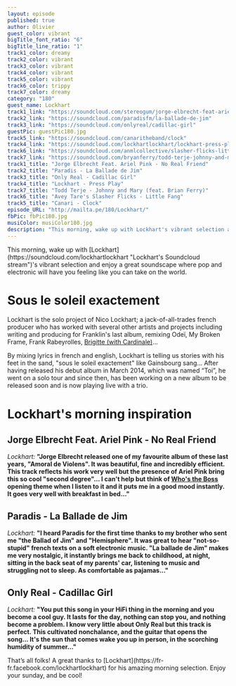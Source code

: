 ```yaml
---
layout: episode
published: true
author: Olivier
guest_color: vibrant
bigTitle_font_ratio: "6"
bigTitle_line_ratio: "1"
track1_color: dreamy
track2_color: vibrant
track3_color: vibrant
track4_color: vibrant
track5_color: vibrant
track6_color: trippy
track7_color: dreamy
category: "180"
guest_name: Lockhart
track1_link: "https://soundcloud.com/stereogum/jorge-elbrecht-feat-ariel-pink"
track2_link: "https://soundcloud.com/paradisfm/la-ballade-de-jim"
track3_link: "https://soundcloud.com/onlyreal/cadillac-girl"
guestPic: guestPic180.jpg
track5_link: "https://soundcloud.com/canaritheband/clock"
track4_link: "https://soundcloud.com/lockhartlockhart/lockhart-press-play-demo-1"
track6_link: "https://soundcloud.com/anmlcollective/slasher-flicks-little-fang"
track7_link: "https://soundcloud.com/bryanferry/todd-terje-johnny-and-mary"
track1_title: "Jorge Elbrecht Feat. Ariel Pink - No Real Friend"
track2_title: "Paradis - La Ballade de Jim"
track3_title: "Only Real - Cadillac Girl"
track4_title: "Lockhart - Press Play"
track7_title: "Todd Terje - Johnny and Mary (feat. Brian Ferry)"
track6_title: "Avey Tare's Slasher Flicks - Little Fang"
track5_title: "Canari - Clock"
episode_URL: "http://mailta.pe/180/Lockhart/"
fbPic: fbPic180.jpg
musiColor: musiColor180.jpg
description: "This morning, wake up with Lockhart's vibrant selection and enjoy a great soundscape where pop and electronic will have you feeling like you can take on the world..."
---
```


<p id="introduction"></p>This morning, wake up with [Lockhart](https://soundcloud.com/lockhartlockhart "Lockhart's Soundcloud stream")'s vibrant selection and enjoy a great soundscape where pop and electronic will have you feeling like you can take on the world.


# Sous le soleil exactement

Lockhart is the solo project of Nico Lockhart; a jack-of-all-trades french producer who has worked with several other artists and projects including writing and producing for Franklin's last album, remixing Odeï, My Broken Frame, Frank Rabeyrolles, [Brigitte (with Cardinale)](https://soundcloud.com/cardinale-1/i-want-your-sex-brigitte "Brigitte - Cardinale Remix on Soundcloud")...

By mixing lyrics in french and english, Lockhart is telling us stories with his feet in the sand, "sous le soleil exactement" like Gainsbourg sang... After having released his debut album in March 2014, which was named “Toi”, he went on a solo tour and since then, has been working on a new album to be released soon and is now playing live with a trio.

# Lockhart's morning inspiration

## Jorge Elbrecht Feat. Ariel Pink - No Real Friend
_Lockhart:_ **"**Jorge Elbrecht released one of my favourite album of these last years, "Amoral de Violens". It was beautiful, fine and incredibly efficient. This track reflects his work very well but the presence of Ariel Pink bring this so cool "second degree"... I can't help but think of [Who's the Boss](https://www.youtube.com/watch?v=Ojc02OvZVo8 "Who's the boss opening theme") opening theme when I listen to it and it puts me in a good mood instantly. It goes very well with breakfast in bed...**"**

## Paradis - La Ballade de Jim
_Lockhart:_ **"**I heard Paradis for the first time thanks to my brother who sent me "the Ballad of Jim" and "Hemisphere". It was great to hear "not-so-stupid" french texts on a soft electronic music. "La ballade de Jim" makes me very nostalgic, it instantly brings me back to childhood, at night, sitting in the back seat of my parents' car, listening to music and struggling not to sleep. As comfortable as pajamas...**"**

## Only Real - Cadillac Girl
_Lockhart:_ **"**You put this song in your HiFi thing in the morning and you become a cool guy. It lasts for the day, nothing can stop you, and nothing become a problem. I know very little about Only Real but this track is perfect. This cultivated nonchalance, and the guitar that opens the song... It's the sun that comes wake you up in person, in the scorching humidity of summer...**"**

 
<p id="outroduction">
That’s all folks! A great thanks to [Lockhart](https://fr-fr.facebook.com/lockhartlockhart) for his amazing morning selection. Enjoy your sunday, and be cool!</p>